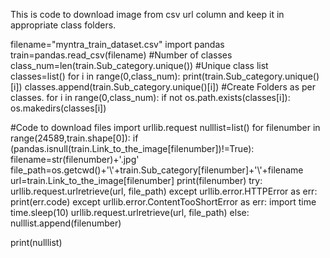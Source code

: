 This is code to download image from csv url column and keep it in appropriate class folders.

filename="myntra_train_dataset.csv"
import pandas
train=pandas.read_csv(filename)
#Number of classes
class_num=len(train.Sub_category.unique())
#Unique class list
classes=list()
for i in range(0,class_num):
    print(train.Sub_category.unique()[i])
    classes.append(train.Sub_category.unique()[i])
#Create Folders as per classes.
for i in range(0,class_num):
    if not os.path.exists(classes[i]):
        os.makedirs(classes[i])

#Code to download files
import urllib.request
nulllist=list()
for filenumber in range(24589,train.shape[0]):
    if (pandas.isnull(train.Link_to_the_image[filenumber])!=True):
        filename=str(filenumber)+'.jpg'
        file_path=os.getcwd()+'\\'+train.Sub_category[filenumber]+'\\'+filename
        url=train.Link_to_the_image[filenumber]
        print(filenumber)
        try:
            urllib.request.urlretrieve(url, file_path)
        except urllib.error.HTTPError as err:
            print(err.code)
        except urllib.error.ContentTooShortError as err:
            import time
            time.sleep(10)
            urllib.request.urlretrieve(url, file_path)
    else:
        nulllist.append(filenumber)

print(nulllist)

